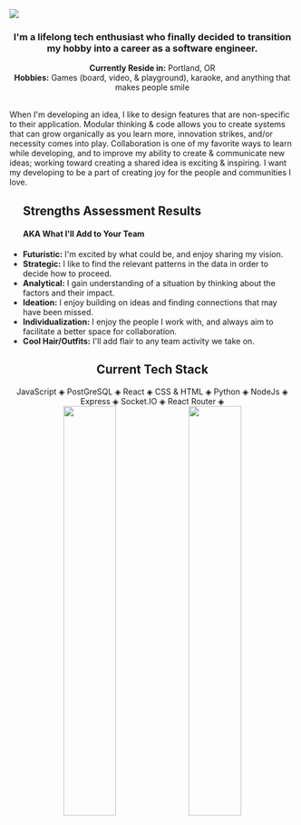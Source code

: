 
<img src="welcomepdx.png"></img>
<div align="center" aria-label="introduction-div">
  <h3>I'm a lifelong tech enthusiast who finally decided to transition my hobby into a career as a software engineer.</h3>
  <strong>Currently Reside in:</strong> Portland, OR<br />
  <strong>Hobbies:</strong> Games (board, video, & playground), karaoke, and anything that makes people smile
</div>
<br />
<div aria-label="developer-style-div">
  <p>When I'm developing an idea, I like to design features that are non-specific to their application. Modular thinking & code allows you to create systems that can grow organically as you learn more, innovation strikes, and/or necessity comes into play. Collaboration is one of my favorite ways to learn while developing, and to improve my ability to create & communicate new ideas; working toward creating a shared idea is exciting & inspiring. I want my developing to be a part of creating joy for the people and communities I love.<p>
</div>
<ul aria-labelledby="assessment-results-list">
  <h2 id="assessment-results-list">Strengths Assessment Results</h2>
  <h4>AKA What I'll Add to Your Team</h4>
  <li><strong>Futuristic:</strong> I'm excited by what could be, and enjoy sharing my vision.</li>
  <li><strong>Strategic:</strong> I like to find the relevant patterns in the data in order to decide how to proceed.</li>
  <li><strong>Analytical:</strong> I gain understanding of a situation by thinking about the factors and their impact.</li>
  <li><strong>Ideation:</strong> I enjoy building on ideas and finding connections that may have been missed.</li>
  <li><strong>Individualization:</strong> I enjoy the people I work with, and always aim to facilitate a better space for collaboration.</li>
  <li><strong>Cool Hair/Outfits:</strong> I'll add flair to any team activity we take on.</li>
</ul>
<div align="center" aria-labelledby="tech-stack-list">
  <h2 id="tech-stack-list">Current Tech Stack</h2>
  JavaScript &#9672; PostGreSQL &#9672; React &#9672; CSS & HTML &#9672; Python &#9672; NodeJs &#9672; Express &#9672; Socket.IO &#9672; React Router &#9672;
</div>
<div aria-label="github-readme-stats" align="center" width="100%">
  <img width="43%" align="center" src="https://github-readme-stats.vercel.app/api?username=anuraghazra&show_icons=true&theme=cobalt" />
  <a href="https://github.com/anuraghazra/github-readme-stats">
    <img width="43%" align="center" src="https://github-readme-stats.vercel.app/api/top-langs/?username=bperard&layout=compact" />
  </a>
</div>

<!--
**bperard/bperard** is a ✨ _special_ ✨ repository because its `README.md` (this file) appears on your GitHub profile.

Here are some ideas to get you started:

- 🔭 I’m currently working on ...
- 🌱 I’m currently learning ...
- 👯 I’m looking to collaborate on ...
- 🤔 I’m looking for help with ...
- 💬 Ask me about ...
- 📫 How to reach me: ...
- 😄 Pronouns: ...
- ⚡ Fun fact: ...
-->
